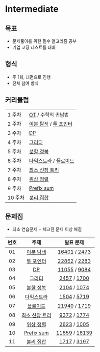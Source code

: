 # Intermediate

## 목표
- 문제풀이를 위한 필수 알고리즘 공부
- 기업 코딩 테스트를 대비

## 형식
- 주 1회, 대면으로 진행
- 전체 참여 방식

## 커리큘럼
| | |
| --- | --- |
| 1 주차 | [OT](https://blog.encrypted.gg/921?category=773649) / 수학적 귀납법 |
| 2 주차 | [이분 탐색](https://blog.encrypted.gg/985) / [투 포인터](https://blog.encrypted.gg/1004) |
| 3 주차 | [DP](https://blog.encrypted.gg/974) |
| 4 주차 | [그리디](https://blog.encrypted.gg/975) |
| 5 주차  | [분할 정복](https://m.blog.naver.com/PostView.naver?blogId=kks227&logNo=220776241154&referrerCode=0&searchKeyword=%EB%B6%84%ED%95%A0%20%EC%A0%95%EB%B3%B5) |
| 6 주차 | [다익스트라](https://blog.encrypted.gg/1037) / [플로이드](https://blog.encrypted.gg/1035) |
| 7 주차 | [최소 신장 트리](https://blog.encrypted.gg/1024) |
| 8 주차 | [위상 정렬](https://blog.encrypted.gg/1020) |
| 9 주차 | [Prefix sum](https://m.blog.naver.com/PostView.naver?blogId=kks227&logNo=220787178657&referrerCode=0&searchKeyword=prefix) |
| 10 주차 | [분리 집합](https://m.blog.naver.com/PostView.naver?blogId=kks227&logNo=220791837179&referrerCode=0&searchKeyword=%EC%9C%A0%EB%8B%88%EC%98%A8) |


## 문제집
- 최소 연습문제 + 체크된 문제 이상 해결

| 번호 |                                                    주제                                                    | 발표 문제 |
| :--: | :--------------------------------------------------------------------------------------------------------: | :-----: |
|  01  |      [이분 탐색](https://github.com/encrypted-def/basic-algo-lecture/blob/master/workbook/0x13.md)       | [16401](https://www.acmicpc.net/problem/16401) / [2473](https://www.acmicpc.net/problem/2473) |
|  02  |         [투 포인터](https://github.com/encrypted-def/basic-algo-lecture/blob/master/workbook/0x14.md)          | [22862](https://www.acmicpc.net/problem/22862) / [2283](https://www.acmicpc.net/problem/2283) |
|  03  |         [DP](https://github.com/encrypted-def/basic-algo-lecture/blob/master/workbook/0x10.md)          | [11055](https://www.acmicpc.net/problem/11055) / [9084](https://www.acmicpc.net/problem/9084) |
|  04  |         [그리디](https://github.com/encrypted-def/basic-algo-lecture/blob/master/workbook/0x11.md)          | [2457](https://www.acmicpc.net/problem/2457) / [1700](https://www.acmicpc.net/problem/1700) |
|  05  |         [분할 정복](https://www.acmicpc.net/workbook/view/3245)          | [2104](https://www.acmicpc.net/problem/2104) / [1074](https://www.acmicpc.net/problem/1074) |
|  06  |         [다익스트라](https://github.com/encrypted-def/basic-algo-lecture/blob/master/workbook/0x1D.md)          | [1504](https://www.acmicpc.net/problem/1504) / [5719](https://www.acmicpc.net/problem/5719) |
|  07  |         [플로이드](https://github.com/encrypted-def/basic-algo-lecture/blob/master/workbook/0x1C.md)          | [21940](https://www.acmicpc.net/problem/21940) / [1719](https://www.acmicpc.net/problem/1719) |
|  08  |         [최소 신장 트리](https://github.com/encrypted-def/basic-algo-lecture/blob/master/workbook/0x1B.md)          | [9372](https://www.acmicpc.net/problem/9372) / [1774](https://www.acmicpc.net/problem/1774) |
|  09  |         [위상 정렬](https://github.com/encrypted-def/basic-algo-lecture/blob/master/workbook/0x1A.md)          | [2623](https://www.acmicpc.net/problem/2623) / [1005](https://www.acmicpc.net/problem/1005) |
|  10  |  [Prefix sum](https://www.acmicpc.net/workbook/view/11438)  | [11659](https://www.acmicpc.net/problem/11659) / [16139](https://www.acmicpc.net/problem/16139) |
|  11  |  [분리 집합](https://www.acmicpc.net/workbook/view/11724)  | [1717](https://www.acmicpc.net/problem/1717) / [3197](https://www.acmicpc.net/problem/3197) |

